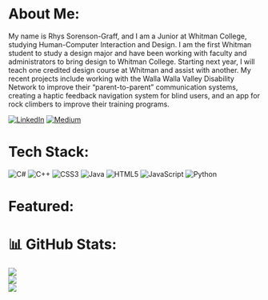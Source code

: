 # About Me:
My name is Rhys Sorenson-Graff, and I am a Junior at Whitman College, studying Human-Computer Interaction and Design. I am the first Whitman student to study a design major and have been working with faculty and administrators to bring design to Whitman College. Starting next year, I will teach one credited design course at Whitman and assist with another. My recent projects include working with the Walla Walla Valley Disability Network to improve their “parent-to-parent” communication systems, creating a haptic feedback navigation system for blind users, and an app for rock climbers to improve their training programs.

[![LinkedIn](https://img.shields.io/badge/LinkedIn-%230077B5.svg?logo=linkedin&logoColor=white)](https://linkedin.com/in/https://www.linkedin.com/in/rhys-sorenson-graff/) [![Medium](https://img.shields.io/badge/Medium-12100E?logo=medium&logoColor=white)](https://medium.com/@@sorensor) 

# Tech Stack:
![C#](https://img.shields.io/badge/c%23-%23239120.svg?style=for-the-badge&logo=c-sharp&logoColor=white) ![C++](https://img.shields.io/badge/c++-%2300599C.svg?style=for-the-badge&logo=c%2B%2B&logoColor=white) ![CSS3](https://img.shields.io/badge/css3-%231572B6.svg?style=for-the-badge&logo=css3&logoColor=white) ![Java](https://img.shields.io/badge/java-%23ED8B00.svg?style=for-the-badge&logo=java&logoColor=white) ![HTML5](https://img.shields.io/badge/html5-%23E34F26.svg?style=for-the-badge&logo=html5&logoColor=white) ![JavaScript](https://img.shields.io/badge/javascript-%23323330.svg?style=for-the-badge&logo=javascript&logoColor=%23F7DF1E) ![Python](https://img.shields.io/badge/python-3670A0?style=for-the-badge&logo=python&logoColor=ffdd54)
# Featured:

# 📊 GitHub Stats:
![](https://github-readme-stats.vercel.app/api?username=Rhys-sg&theme=dark&hide_border=false&include_all_commits=false&count_private=false)<br/>
![](https://github-readme-streak-stats.herokuapp.com/?user=Rhys-sg&theme=dark&hide_border=false)<br/>
![](https://github-readme-stats.vercel.app/api/top-langs/?username=Rhys-sg&theme=dark&hide_border=false&include_all_commits=false&count_private=false&layout=compact)
